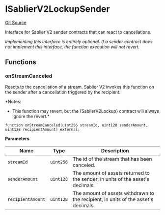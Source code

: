 # ISablierV2LockupSender

[Git Source](https://github.com/sablierhq/v2-core/blob/87a0a16c835ea8e88ddf6a8387898c91c62ab9d1/docs/contracts/v2/reference/core/interfaces)

Interface for Sablier V2 sender contracts that can react to cancellations.

_Implementing this interface is entirely optional. If a sender contract does not implement this interface, the function
execution will not revert._

## Functions

### onStreamCanceled

Reacts to the cancellation of a stream. Sablier V2 invokes this function on the sender after a cancellation triggered by
the recipient.

\*Notes:

- This function may revert, but the {SablierV2Lockup} contract will always ignore the revert.\*

```solidity
function onStreamCanceled(uint256 streamId, uint128 senderAmount, uint128 recipientAmount) external;
```

**Parameters**

| Name              | Type      | Description                                                                        |
| ----------------- | --------- | ---------------------------------------------------------------------------------- |
| `streamId`        | `uint256` | The id of the stream that has been canceled.                                       |
| `senderAmount`    | `uint128` | The amount of assets returned to the sender, in units of the asset's decimals.     |
| `recipientAmount` | `uint128` | The amount of assets withdrawn to the recipient, in units of the asset's decimals. |
